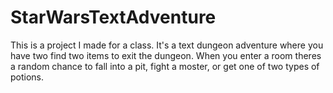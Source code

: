 # StarWarsTextAdventure
 
This is a project I made for a class. It's a text dungeon adventure where you have two find two items to exit the dungeon. When you enter a room theres a random chance to fall into a pit, fight a moster, or get one of two types of potions.
